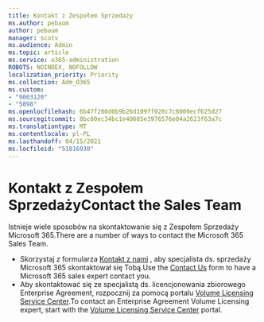 ```yaml
---
title: Kontakt z Zespołem Sprzedaży
ms.author: pebaum
author: pebaum
manager: scotv
ms.audience: Admin
ms.topic: article
ms.service: o365-administration
ROBOTS: NOINDEX, NOFOLLOW
localization_priority: Priority
ms.collection: Adm_O365
ms.custom:
- "9003120"
- "5898"
ms.openlocfilehash: 6b47f200d0b9b26d109ff028c7c8000ecf625d27
ms.sourcegitcommit: 8bc60ec34bc1e40685e3976576e04a2623f63a7c
ms.translationtype: MT
ms.contentlocale: pl-PL
ms.lasthandoff: 04/15/2021
ms.locfileid: "51816930"
---
```

# <a name="contact-the-sales-team"></a><span data-ttu-id="cf8d6-102">Kontakt z Zespołem Sprzedaży</span><span class="sxs-lookup"><span data-stu-id="cf8d6-102">Contact the Sales Team</span></span>

<span data-ttu-id="cf8d6-103">Istnieje wiele sposobów na skontaktowanie się z Zespołem Sprzedaży Microsoft 365.</span><span class="sxs-lookup"><span data-stu-id="cf8d6-103">There are a number of ways to contact the Microsoft 365 Sales Team.</span></span>

- <span data-ttu-id="cf8d6-104">Skorzystaj z formularza  [Kontakt z nami](https://go.microsoft.com/fwlink/p/?LinkId=518644&clcid=0x0409)  , aby specjalista ds. sprzedaży Microsoft 365 skontaktował się Tobą.</span><span class="sxs-lookup"><span data-stu-id="cf8d6-104">Use the  [Contact Us](https://go.microsoft.com/fwlink/p/?LinkId=518644&clcid=0x0409)  form to have a Microsoft 365 sales expert contact you.</span></span>
- <span data-ttu-id="cf8d6-105">Aby skontaktować się ze specjalistą ds. licencjonowania zbiorowego Enterprise Agreement, rozpocznij za pomocą portalu  [Volume Licensing Service Center](https://go.microsoft.com/fwlink/p/?LinkId=329762).</span><span class="sxs-lookup"><span data-stu-id="cf8d6-105">To contact an Enterprise Agreement Volume Licensing expert, start with the  [Volume Licensing Service Center](https://go.microsoft.com/fwlink/p/?LinkId=329762) portal.</span></span>
